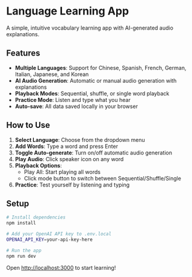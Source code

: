 # Language Learning App

A simple, intuitive vocabulary learning app with AI-generated audio explanations.

## Features

- **Multiple Languages**: Support for Chinese, Spanish, French, German, Italian, Japanese, and Korean
- **AI Audio Generation**: Automatic or manual audio generation with explanations
- **Playback Modes**: Sequential, shuffle, or single word playback
- **Practice Mode**: Listen and type what you hear
- **Auto-save**: All data saved locally in your browser

## How to Use

1. **Select Language**: Choose from the dropdown menu
2. **Add Words**: Type a word and press Enter
3. **Toggle Auto-generate**: Turn on/off automatic audio generation
4. **Play Audio**: Click speaker icon on any word
5. **Playback Options**: 
   - Play All: Start playing all words
   - Click mode button to switch between Sequential/Shuffle/Single
6. **Practice**: Test yourself by listening and typing

## Setup

```bash
# Install dependencies
npm install

# Add your OpenAI API key to .env.local
OPENAI_API_KEY=your-api-key-here

# Run the app
npm run dev
```

Open [http://localhost:3000](http://localhost:3000) to start learning!